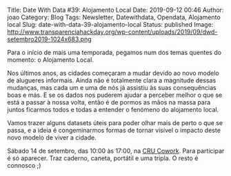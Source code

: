 Title: Date With Data #39: Alojamento Local
Date: 2019-09-12 00:46
Author: joao
Category: Blog
Tags: Newsletter, Datewithdata, Opendata, Alojamento local
Slug: date-with-data-39-alojamento-local
Status: published
Image: http://www.transparenciahackday.org/wp-content/uploads/2019/09/dwd-setembro2019-1024x683.png

Para o início de mais uma temporada, pegamos num dos temas quentes do momento: o Alojamento Local.

Nos últimos anos, as cidades começaram a mudar devido ao novo modelo de alugueres informais. Ainda não é totalmente clara a magnitude dessas mudanças, mas cada um e uma de nós já assistiu às suas consequências boas e más. E se os dados nos puderem ajudar a perceber melhor o que se está a passar à nossa volta, então é de pormos as mãos na massa para juntos ficarmos todos e todas a entender o fenómeno do alojamento local.

Vamos trazer alguns datasets úteis para poder olhar mais de perto o que se passa, e a ideia é congeminarmos formas de tornar visível o impacto deste novo modelo de viver a cidade.

Sábado 14 de setembro, das 10:00 às 17:00, na [CRU Cowork](https://cru-cowork.com/). Para participar é só aparecer. Traz caderno, caneta, portátil e uma tripla. O resto é connosco ;)
